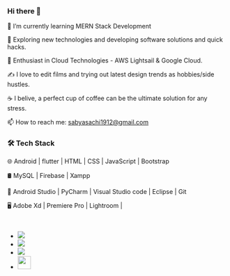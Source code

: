 ### Hi there 👋
 
🔭   I’m currently learning MERN Stack Development

🤔   Exploring new technologies and developing software solutions and quick hacks.

🌱   Enthusiast in Cloud Technologies - AWS Lightsail & Google Cloud.

✍️   I love to edit films and trying out latest design trends as hobbies/side hustles.

☕   I belive, a perfect cup of coffee can be the ultimate solution for any stress.

📫   How to reach me: sabyasachi1912@gmail.com



<h3>🛠 Tech Stack</h3>


🌐   Android | flutter | HTML | CSS | JavaScript | Bootstrap

🛢   MySQL | Firebase | Xampp

🔧   Android Studio | PyCharm | Visual Studio code | Eclipse | Git

🖥   Adobe Xd | Premiere Pro | Lightroom |

<br>

- <a href="https://www.instagram.com/teen_developer/"><img src="https://img.shields.io/badge/instagram%20@_sabyasachidg_-DD2476?style=for-the-badge&logo=instagram&logoColor=white"/></a>
- <a href="https://www.instagram.com/teen_developer/"><img src="https://img.shields.io/badge/facebook%20@saviomartin.1694-344E86?style=for-the-badge&logo=facebook&logoColor=white"/></a>
- <a href="https://www.instagram.com/_sabyasachidg_"><img src="https://img.shields.io/badge/twitter%20@saviomartin3-0D95E8?style=for-the-badge&logo=twitter&logoColor=white"/></a>
- <a href="https://savio.works/"><img height="30px" src="https://img.shields.io/badge/My%20Website:%20savio.works-8E2DE2?style=for-the-badge&logo=google%20chrome&logoColor=white"/></a>
